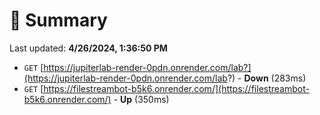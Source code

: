 # 📖 Summary
Last updated: **4/26/2024, 1:36:50 PM**

- `GET` [https://jupiterlab-render-0pdn.onrender.com/lab?](https://jupiterlab-render-0pdn.onrender.com/lab?) - **Down** (283ms)
- `GET` [https://filestreambot-b5k6.onrender.com/](https://filestreambot-b5k6.onrender.com/) - **Up** (350ms)

